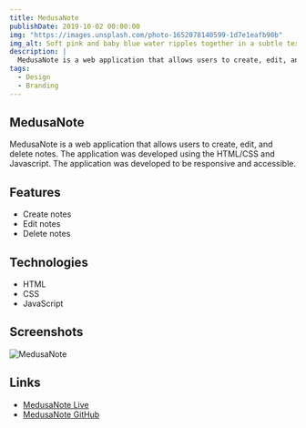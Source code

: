 ```yaml
---
title: MedusaNote
publishDate: 2019-10-02 00:00:00
img: "https://images.unsplash.com/photo-1652078140599-1d7e1eafb90b"
img_alt: Soft pink and baby blue water ripples together in a subtle texture.
description: |
  MedusaNote is a web application that allows users to create, edit, and delete notes. The application was developed using the HTML/CSS and Javascript. The application was developed to be responsive and accessible.
tags:
  - Design
  - Branding
---
```


## MedusaNote

MedusaNote is a web application that allows users to create, edit, and delete notes. The application was developed using the HTML/CSS and Javascript. The application was developed to be responsive and accessible.

## Features

- Create notes
- Edit notes
- Delete notes

## Technologies

- HTML
- CSS
- JavaScript

## Screenshots

![MedusaNote](assets/medusanote.png)

## Links

- [MedusaNote Live](https://medusanote.herokuapp.com/)
- [MedusaNote GitHub](https://github.com/madushas/medusanote)